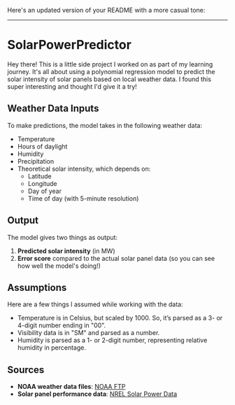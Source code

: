 Here's an updated version of your README with a more casual tone:

---

# SolarPowerPredictor

Hey there! This is a little side project I worked on as part of my learning journey. It's all about using a polynomial regression model to predict the solar intensity of solar panels based on local weather data. I found this super interesting and thought I'd give it a try!


## Weather Data Inputs

To make predictions, the model takes in the following weather data:

- Temperature
- Hours of daylight
- Humidity
- Precipitation
- Theoretical solar intensity, which depends on:
    - Latitude
    - Longitude
    - Day of year
    - Time of day (with 5-minute resolution)

## Output

The model gives two things as output:

1. **Predicted solar intensity** (in MW)
2. **Error score** compared to the actual solar panel data (so you can see how well the model's doing!)

## Assumptions

Here are a few things I assumed while working with the data:

- Temperature is in Celsius, but scaled by 1000. So, it’s parsed as a 3- or 4-digit number ending in "00".
- Visibility data is in "SM" and parsed as a number.
- Humidity is parsed as a 1- or 2-digit number, representing relative humidity in percentage.

## Sources

- **NOAA weather data files**: [NOAA FTP](ftp://ftp.ncdc.noaa.gov/pub/data/asos-fivemin/6401-2006)
- **Solar panel performance data**: [NREL Solar Power Data](https://www.nrel.gov/grid/solar-power-data.html)
